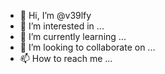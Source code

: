 - 👋 Hi, I’m @v39lfy
- 👀 I’m interested in ...
- 🌱 I’m currently learning ...
- 💞️ I’m looking to collaborate on ...
- 📫 How to reach me ...

<!---
v39lfy/v39lfy is a ✨ special ✨ repository because its `README.md` (this file) appears on your GitHub profile.
You can click the Preview link to take a look at your changes.
--->
